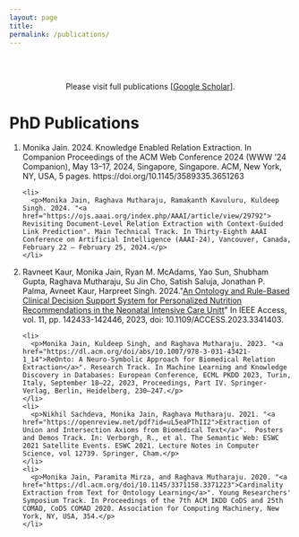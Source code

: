 ```yaml
---
layout: page
title: 
permalink: /publications/
---
```

<br />
<br />
<p align="center">
Please visit full publications [<a href = "https://scholar.google.com/citations?user=lRf7z-oAAAAJ&hl=en">Google Scholar</a>].
</p>

<html lang="en">
<head>
  <meta charset="UTF-8">
  <title>PhD Publications</title>
</head>
<body>
  <h1>PhD Publications</h1>
  <ol>
 <li>
    Monika Jain. 2024. Knowledge Enabled Relation Extraction. In Companion Proceedings of the ACM Web Conference 2024 (WWW ’24 Companion), May 13–17, 2024, Singapore, Singapore. ACM, New York, NY, USA, 5 pages. https://doi.org/10.1145/3589335.3651263
 </li>

    <li>
      <p>Monika Jain, Raghava Mutharaju, Ramakanth Kavuluru, Kuldeep Singh. 2024. "<a href="https://ojs.aaai.org/index.php/AAAI/article/view/29792"> Revisiting Document-Level Relation Extraction with Context-Guided Link Prediction". Main Technical Track. In Thirty-Eighth AAAI Conference on Artificial Intelligence (AAAI-24), Vancouver, Canada, February 22 – February 25, 2024.</p>
    </li>

   <li>
    <p>Ravneet Kaur, Monika Jain, Ryan M. McAdams, Yao Sun, Shubham Gupta, Raghava Mutharaju, Su Jin Cho, Satish Saluja, Jonathan P. Palma, Avneet Kaur, 
Harpreet Singh. 2024."<a href="https://ieeexplore.ieee.org/document/10352145">An Ontology and Rule-Based Clinical Decision Support System for Personalized Nutrition Recommendations in the Neonatal Intensive Care Unitt</a>" In IEEE Access, vol. 11, pp. 142433-142446, 2023, doi: 10.1109/ACCESS.2023.3341403.</p>
   </li>
    
    <li>
      <p>Monika Jain, Kuldeep Singh, and Raghava Mutharaju. 2023. "<a href="https://dl.acm.org/doi/abs/10.1007/978-3-031-43421-1_14">ReOnto: A Neuro-Symbolic Approach for Biomedical Relation Extraction</a>". Research Track. In Machine Learning and Knowledge Discovery in Databases: European Conference, ECML PKDD 2023, Turin, Italy, September 18–22, 2023, Proceedings, Part IV. Springer-Verlag, Berlin, Heidelberg, 230–247.</p>
    </li>
    <li>
      <p>Nikhil Sachdeva, Monika Jain, Raghava Mutharaju. 2021. "<a href="https://openreview.net/pdf?id=uL5eaPThII2">Extraction of Union and Intersection Axioms from Biomedical Text</a>".  Posters and Demos Track. In: Verborgh, R., et al. The Semantic Web: ESWC 2021 Satellite Events. ESWC 2021. Lecture Notes in Computer Science, vol 12739. Springer, Cham.</p>
    </li>
    <li>
      <p>Monika Jain, Paramita Mirza, and Raghava Mutharaju. 2020. "<a href="https://dl.acm.org/doi/10.1145/3371158.3371223">Cardinality Extraction from Text for Ontology Learning</a>". Young Researchers' Symposium Track. In Proceedings of the 7th ACM IKDD CoDS and 25th COMAD, CoDS COMAD 2020. Association for Computing Machinery, New York, NY, USA, 354.</p>
    </li>
  </ol>
</body>
</html>
